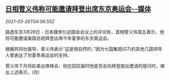 <!--1616734861000-->
[日相菅义伟称可能邀请拜登出席东京奥运会--媒体](https://cn.reuters.com/article/japan-suga-biden-olympic-games-0326-idCNKBS2BI0HK)
------

<div><i>2021-03-26T04:56:55Z</i></div><p>路透东京3月26日 - 日本媒体引述国会会议上的评论称，首相菅义伟周五表示，他将可能邀请美国总统拜登出席今年夏季的东京奥运会。</p><p>根据共同社报导，菅义伟表示“这是很自然的，”因为七国集团(G7)的其他几国领导人曾表达了对夏季奥运会的支持。</p><p>菅义伟下月将赴美出席峰会，他在回应届时他是否会向拜登提出邀请的提问时，做出上述表示。(完)</p>
